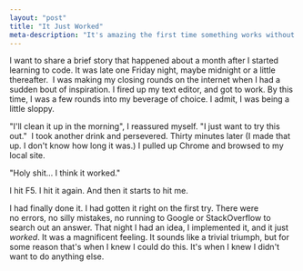```yaml
---
layout: "post"
title: "It Just Worked"
meta-description: "It's amazing the first time something works without fail."
---
```


I want to share a brief story that happened about a month after I started learning to code. It was late one Friday night, maybe midnight or a little thereafter.  I was making my closing rounds on the internet when I had a sudden bout of inspiration. I fired up my text editor, and got to work. By this time, I was a few rounds into my beverage of choice. I admit, I was being a little sloppy.

"I'll clean it up in the morning", I reassured myself. "I just want to try this out."  I took another drink and persevered. Thirty minutes later (I made that up. I don't know how long it was.) I pulled up Chrome and browsed to my local site.

"Holy shit... I think it worked."

I hit F5. I hit it again. And then it starts to hit me.

I had finally done it. I had gotten it right on the first try. There were no errors, no silly mistakes, no running to Google or StackOverflow to search out an answer. That night I had an idea, I implemented it, and it just *worked*. It was a magnificent feeling. It sounds like a trivial triumph, but for some reason that's when I knew I could do this. It's when I knew I didn't want to do anything else.